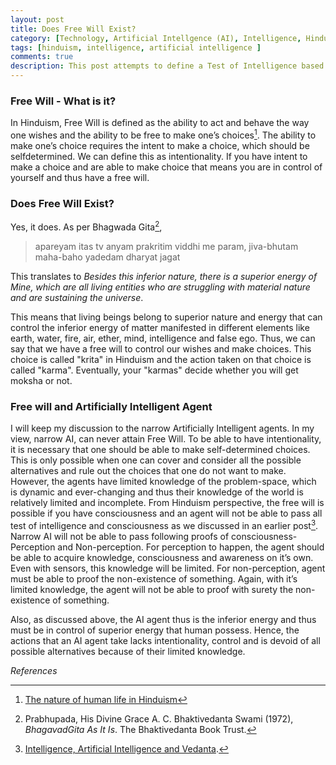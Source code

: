 ```yaml
---
layout: post
title: Does Free Will Exist?
category: [Technology, Artificial Intellgence (AI), Intelligence, Hinduism]
tags: [hinduism, intelligence, artificial intelligence ]
comments: true
description: This post attempts to define a Test of Intelligence based on my understanding of Advaita Vedanta. Submitted as part of CS7637 Homework 
---
```


### Free Will - What is it?

In Hinduism, Free Will is defined as the ability to act and behave the way one wishes and the ability to be free to make one’s choices[^1]. The ability
to make one’s choice requires the intent to make a choice, which should be selfdetermined. We can define this as intentionality. If you have intent to make a
choice and are able to make choice that means you are in control of yourself and thus have a free will.

### Does Free Will Exist?

Yes, it does. As per Bhagwada Gita[^2],

> apareyam itas tv anyam prakritim viddhi me param, 
  jiva-bhutam maha-baho yadedam dharyat jagat

This translates to *Besides this inferior nature, there is a superior energy of Mine, which are all living entities who are struggling with material nature and are
sustaining the universe*.

This means that living beings belong to superior nature and energy that can control the inferior energy of matter manifested in different elements like earth, water, fire, air, ether, mind, intelligence and false ego. Thus, we can say that we have a free will to control our wishes and make choices. This choice is called "krita" in Hinduism and the action taken on that choice is called "karma". Eventually, your "karmas" decide whether you will get moksha or not.

### Free will and Artificially Intelligent Agent

I will keep my discussion to the narrow Artificially Intelligent agents. In my view, narrow AI, can never attain Free Will. To be able to have intentionality, it is necessary that one should be able to make self-determined choices. This is only possible when one can cover and consider all the possible alternatives and rule out the choices that one do not want to make. However, the agents have limited knowledge of the problem-space, which is dynamic and ever-changing and thus their knowledge of the world is relatively limited and incomplete.
From Hinduism perspective, the free will is
possible if you have consciousness and an agent will not be able to pass all test of intelligence and consciousness as we discussed in an earlier post[^3]. Narrow AI will not be able to pass following proofs of
consciousness- Perception and Non-perception. For perception to happen, the agent should be able to acquire knowledge, consciousness and awareness on
it’s own. Even with sensors, this knowledge will be limited. For non-perception, agent must be able to proof the non-existence of something. Again, with it’s limited knowledge, the agent will not be able to proof with surety the non-existence of something.

Also, as discussed above, the AI agent thus is the inferior energy and thus must be in control of superior energy that human possess. Hence, the actions that an AI agent take lacks intentionality, control and is devoid of all possible alternatives because of their limited knowledge.

*References*
[^1]: [The nature of human life in Hinduism](https://www.bbc.co.uk/bitesize/guides/zmgny4j/revision/1#:~:text=Atman%20is%20a%20Hindu%20word,it%20is%20eternal%20and%20everlasting.)
[^2]: Prabhupada, His Divine Grace A. C. Bhaktivedanta Swami (1972), *BhagavadGita As It Is*. The Bhaktivedanta Book Trust.
[^3]: [Intelligence, Artificial Intelligence and Vedanta](https://systemhalted.in/2020/01/20/intelligence-ai-vedanta/).



